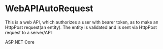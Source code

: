 # WebAPIAutoRequest

This is a web API, which authorizes a user with bearer token, as to make an HttpPost request(an entity).
The entity is validated and is sent via HttpPost request to a server/API 

ASP.NET Core
